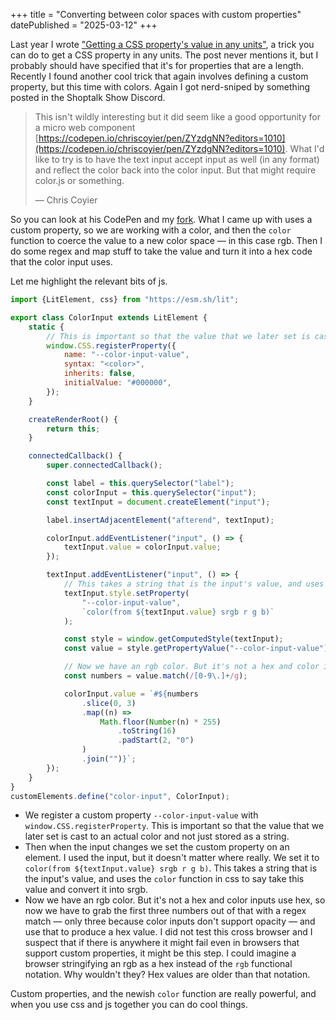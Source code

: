 +++
title = "Converting between color spaces with custom properties"
datePublished = "2025-03-12"
+++

Last year I wrote ["Getting a CSS property's value in any units"](/posts/getting-a-css-property-value-in-any-units/), a trick you can do to get a CSS property in any units. The post never mentions it, but I probably should have specified that it's for properties that are a length. Recently I found another cool trick that again involves defining a custom property, but this time with colors. Again I got nerd-sniped by something posted in the Shoptalk Show Discord.

> This isn't wildly interesting but it did seem like a good opportunity for a micro web component [https://codepen.io/chriscoyier/pen/ZYzdgNN?editors=1010](https://codepen.io/chriscoyier/pen/ZYzdgNN?editors=1010).
> What I'd like to try is to have the text input accept input as well (in any format) and reflect the color back into the color input. But that might require color.js or something.
>
> — Chris Coyier

So you can look at his CodePen and my [fork](https://codepen.io/erickmerchant/pen/JoPgGQY). What I came up with uses a custom property, so we are working with a color, and then the `color` function to coerce the value to a new color space — in this case rgb. Then I do some regex and map stuff to take the value and turn it into a hex code that the color input uses.

Let me highlight the relevant bits of js.

```javascript
import {LitElement, css} from "https://esm.sh/lit";

export class ColorInput extends LitElement {
	static {
		// This is important so that the value that we later set is cast to an actual color and not just stored as a string.
		window.CSS.registerProperty({
			name: "--color-input-value",
			syntax: "<color>",
			inherits: false,
			initialValue: "#000000",
		});
	}

	createRenderRoot() {
		return this;
	}

	connectedCallback() {
		super.connectedCallback();

		const label = this.querySelector("label");
		const colorInput = this.querySelector("input");
		const textInput = document.createElement("input");

		label.insertAdjacentElement("afterend", textInput);

		colorInput.addEventListener("input", () => {
			textInput.value = colorInput.value;
		});

		textInput.addEventListener("input", () => {
			// This takes a string that is the input's value, and uses the color function in css to say take this value and convert it into srgb.
			textInput.style.setProperty(
				"--color-input-value",
				`color(from ${textInput.value} srgb r g b)`
			);

			const style = window.getComputedStyle(textInput);
			const value = style.getPropertyValue("--color-input-value");

			// Now we have an rgb color. But it's not a hex and color inputs use hex, so now we have to grab the first three numbers out of that with a regex match — only three because color inputs don't support opacity — and use that to produce a hex value.
			const numbers = value.match(/[0-9\.]+/g);

			colorInput.value = `#${numbers
				.slice(0, 3)
				.map((n) =>
					Math.floor(Number(n) * 255)
						.toString(16)
						.padStart(2, "0")
				)
				.join("")}`;
		});
	}
}
customElements.define("color-input", ColorInput);
```

- We register a custom property `--color-input-value` with `window.CSS.registerProperty`. This is important so that the value that we later set is cast to an actual color and not just stored as a string.
- Then when the input changes we set the custom property on an element. I used the input, but it doesn't matter where really. We set it to `color(from ${textInput.value} srgb r g b)`. This takes a string that is the input's value, and uses the `color` function in css to say take this value and convert it into srgb.
- Now we have an rgb color. But it's not a hex and color inputs use hex, so now we have to grab the first three numbers out of that with a regex match — only three because color inputs don't support opacity — and use that to produce a hex value. I did not test this cross browser and I suspect that if there is anywhere it might fail even in browsers that support custom properties, it might be this step. I could imagine a browser stringifying an rgb as a hex instead of the `rgb` functional notation. Why wouldn't they? Hex values are older than that notation.

Custom properties, and the newish `color` function are really powerful, and when you use css and js together you can do cool things.

